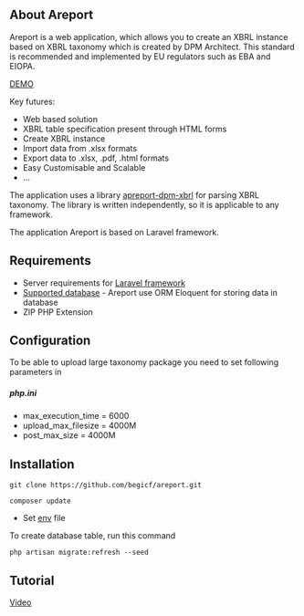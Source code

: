 ## About Areport
Areport is a web application, which allows you to create an XBRL instance based on XBRL taxonomy which is created by DPM Architect.
This standard is recommended and implemented by EU regulators such as EBA and EIOPA.

[DEMO](https://demo.areport.net/) 

Key futures:
- Web based solution
- XBRL table specification present through HTML forms
- Create XBRL instance 
- Import data from .xlsx formats
- Export data to .xlsx, .pdf, .html formats
- Easy Customisable and Scalable
- ...

The application uses a library [apreport-dpm-xbrl](https://github.com/begicf/areport-dpm-xbrl) for parsing XBRL taxonomy. The library is written independently, so it is applicable to any framework. 

The application Areport is based on Laravel framework.

## Requirements
- Server requirements for [Laravel framework](https://laravel.com/docs/7.x/installation#server-requirements)
- [Supported database](https://laravel.com/docs/7.x/database) - Areport use ORM Eloquent for storing data in database
- ZIP PHP Extension

## Configuration
To be able to upload large taxonomy package you need to set following parameters in
##### php.ini
- max_execution_time = 6000
- upload_max_filesize = 4000M
- post_max_size = 4000M

## Installation

```
git clone https://github.com/begicf/areport.git

composer update
```
- Set [env](https://laravel.com/docs/7.x/configuration#environment-variable-types) file

To create database table, run this command
```
php artisan migrate:refresh --seed
```
## Tutorial

[Video](https://www.youtube.com/watch?v=WdV35ywmjjM&feature=youtu.be)
